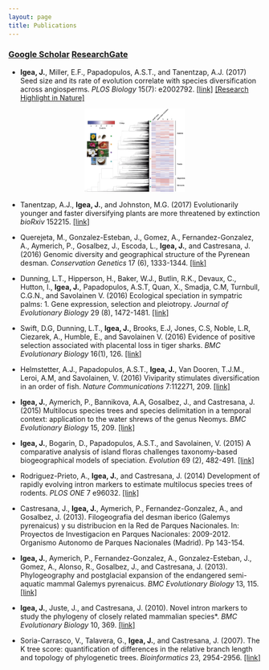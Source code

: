 ```yaml
---
layout: page
title: Publications
---
```


### [Google Scholar](https://scholar.google.com/citations?user=8gKp6zgAAAAJ&hl=en)       [ResearchGate](https://www.researchgate.net/profile/Javier_Igea)

* **Igea, J.**, Miller, E.F., Papadopulos, A.S.T., and Tanentzap, A.J. (2017) Seed size and its rate of evolution correlate with species diversification across angiosperms. *PLOS Biology* 15(7): e2002792. [[link]](https://link.org/10.1371/journal.pbio.2002792) [[Research Highlight in Nature]](https://www.nature.com/articles/d41586-017-02001-x)
<p align="center">
<a href="/files/Igea2017PLOSBiol.png">
  <img src="/files/Igea2017PLOSBiol.png" alt="Igea2017PLOSBiol" width='200'/>
</a>
</p>

* Tanentzap, A.J., **Igea, J.**, and Johnston, M.G. (2017) Evolutionarily younger and faster diversifying plants are more threatened by extinction *bioRxiv* 152215. [[link]](http://www.biorxiv.org/content/early/2017/06/27/152215)

* Querejeta, M., Gonzalez-Esteban, J., Gomez, A., Fernandez-Gonzalez, A., Aymerich, P., Gosalbez, J., Escoda, L., **Igea, J.**, and Castresana, J. (2016) Genomic diversity and geographical structure of the Pyrenean desman. *Conservation Genetics* 17 (6), 1333-1344. [[link]](https://link.springer.com/article/10.1007/s10592-016-0865-y)

* Dunning, L.T., Hipperson, H., Baker, W.J., Butlin, R.K., Devaux, C., Hutton, I., **Igea, J.**, Papadopulos, A.S.T, Quan, X., Smadja, C.M, Turnbull, C.G.N., and Savolainen V. (2016) Ecological speciation in sympatric palms: 1. Gene expression, selection and pleiotropy. *Journal of Evolutionary Biology* 29 (8), 1472-1481. [[link]](http://onlinelibrary.wiley.com/link/10.1111/jeb.12895/abstract)

* Swift, D.G, Dunning, L.T., **Igea, J.**, Brooks, E.J, Jones, C.S, Noble, L.R, Ciezarek, A., Humble, E., and Savolainen V. (2016) Evidence of positive selection associated with placental loss in tiger sharks. *BMC Evolutionary Biology* 16(1), 126. [[link]](https://bmcevolbiol.biomedcentral.com/articles/10.1186/s12862-016-0696-y)

* Helmstetter, A.J., Papadopulos, A.S.T., **Igea, J.**, Van Dooren, T.J.M., Leroi, A.M, and Savolainen, V. (2016) Viviparity stimulates diversification in an order of fish. *Nature Communications* 7:112271, 209. [[link]](https://www.nature.com/articles/ncomms11271)

* **Igea, J.**, Aymerich, P., Bannikova, A.A, Gosalbez, J., and Castresana, J. (2015) Multilocus species trees and species delimitation in a temporal context: application to the water shrews of the genus Neomys. *BMC Evolutionary Biology* 15, 209. [[link]](http://bmcevolbiol.biomedcentral.com/articles/10.1186/s12862-015-0485-z)

* **Igea, J.**, Bogarin, D., Papadopulos, A.S.T., and Savolainen, V. (2015) A comparative analysis of island floras challenges taxonomy-based biogeographical models of speciation. *Evolution* 69 (2), 482-491. [[link]](http://onlinelibrary.wiley.com/link/10.1111/evo.12587/abstract)

* Rodriguez-Prieto, A., **Igea, J.**, and Castresana, J. (2014) Development of rapidly evolving intron markers to estimate multilocus species trees of rodents. *PLOS ONE* 7 e96032. [[link]](http://journals.plos.org/plosone/article?id=10.1371/journal.pone.0096032)

* Castresana, J., **Igea, J.**, Aymerich, P., Fernandez-Gonzalez, A., and Gosalbez, J. (2013). Filogeografia del desman iberico (Galemys pyrenaicus) y su distribucion en la Red de Parques Nacionales. In: Proyectos de Investigacion en Parques Nacionales: 2009-2012. Organismo Autonomo de Parques Nacionales (Madrid). Pp 143-154.

* **Igea, J.**, Aymerich, P., Fernandez-Gonzalez, A., Gonzalez-Esteban, J., Gomez, A., Alonso, R., Gosalbez, J., and Castresana, J. (2013). Phylogeography and postglacial expansion of the endangered semi-aquatic mammal Galemys pyrenaicus. *BMC Evolutionary Biology* 13, 115. [[link]](http://bmcevolbiol.biomedcentral.com/articles/10.1186/1471-2148-13-115)

* **Igea, J.**, Juste, J., and Castresana, J. (2010). Novel intron markers to study the phylogeny of closely related mammalian species*. *BMC Evolutionary Biology* 10, 369. [[link]](http://bmcevolbiol.biomedcentral.com/articles/10.1186/1471-2148-10-369)

* Soria-Carrasco, V., Talavera, G., **Igea, J.**, and Castresana, J. (2007). The K tree score: quantification of differences in the relative branch length and topology of phylogenetic trees. *Bioinformatics* 23, 2954-2956. [[link]](http://bioinformatics.oxfordjournals.org/content/23/21/2954.full)
